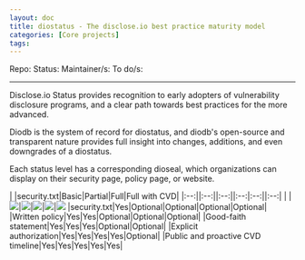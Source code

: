 ```yaml
---
layout: doc
title: diostatus - The disclose.io best practice maturity model
categories: [Core projects]
tags: 
---
```

Repo:
Status:
Maintainer/s: 
To do/s:

---
Disclose.io Status provides recognition to early adopters of vulnerability disclosure programs, and a clear path towards best practices for the more advanced. 

Diodb is the system of record for diostatus, and diodb's open-source and transparent nature provides full insight into changes, additions, and even downgrades of a diostatus.

Each status level has a corresponding dioseal, which organizations can display on their security page, policy page, or website.

| |security.txt|Basic|Partial|Full|Full with CVD|
|:--:||:--:||:--:||:--:|:--:||:--:|
| |![](https://lh6.googleusercontent.com/rnkzsTQ0fBnb2Hm9hQIBgfWA0SEPljovWN_VDOoRlgCW4BtFUmWfzQf8nGT4tyuZFOuxv4GHGRJ6vToOqnm5o817BF8Xz3Gz9kUS1vUMEFYe_M0x8TA8SIieJwsZFCo5BK-oEq44)|![](https://lh3.googleusercontent.com/iPhCCRw-D7U_HMkiD99Wxaj_yR5NBelZY6BIbknX1wGF6fkTLhVl_D4_51Iy37i8bt5w4rCEw7S-YawxsOX19RkKbE7Z_2Vifp263enfItr14oI4gd-T_8stAtDamuPeQd2eZ6mE)|![](https://lh5.googleusercontent.com/Gj0PR4mgFgk8ORYr4KfHecKRb4xxC3tuMpVTjl8EBnttTZ0eOF5dK_JDiia2LfIXUYQtJUejxMn0jMGRIfuIv4iEDk58r9I533JMftD2NxLKTnSXAW_hpOm97e4Fee9PC-QUmNR9)|![](https://lh4.googleusercontent.com/BPPYhsUY2ZjYNi9ZC4OZQ9GrwBiVbyYnNXoBgdujBRGL511QKY0SG8Kar_2_Wdt8rKXw8p7481GJxOviNlj9SzkahLb_6nUKGPP9ECOs2WTnYEGBzZ-hDOa46yDEwXdaxePZuP4I)|![](https://lh3.googleusercontent.com/xFCVdCh-zLVOqx4wO7-Os_wx7wiErVW1W0B4uWMvMTz1AAv_t8T3z61alETphugcNiKVaMOoXrdztn6MozK1u407jVrmt_lTlS19l16OyVpOAuIGPqX7_RnJrCdnIScZ-JzN8-cY)
|security.txt|Yes|Optional|Optional|Optional|Optional|
|Written policy|Yes|Yes|Optional|Optional|Optional|
|Good-faith statement|Yes|Yes|Yes|Optional|Optional|
|Explicit authorization|Yes|Yes|Yes|Yes|Optional|
|Public and proactive CVD timeline|Yes|Yes|Yes|Yes|Yes|